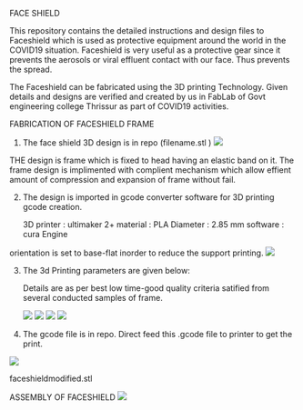 FACE SHIELD
 

This repository contains the detailed instructions and design files to Faceshield which is used as protective equipment around the world in the COVID19 situation.
Faceshield is very useful as a protective gear since it prevents the aerosols or viral effluent contact with our face. Thus prevents the spread.

The Faceshield can be fabricated using the 3D printing Technology.
Given details and designs are verified and created by us in FabLab of Govt engineering college Thrissur as part of COVID19 activities. 




FABRICATION OF FACESHIELD FRAME


1. The face shield 3D design is in repo (filename.stl )
![](faceshield%20view.jpg)



THE design is frame which is fixed to head having an elastic band on it. The frame design is implimented with complient mechanism which allow effient amount of compression and expansion of frame without fail.




2. The design is imported in gcode converter software for 3D printing gcode creation.

    3D printer : ultimaker 2+
    material   : PLA
    Diameter   : 2.85 mm
    software   : cura Engine


orientation is set to base-flat inorder to reduce the support printing.
![](cura_image_imported.jpg)


3. The 3d Printing parameters are given below:

   Details are as per best low time-good quality criteria satified from several conducted samples of frame.

   ![](property1.jpg)
   ![](property2.jpg)
   ![](property3.jpg)
   ![](property4.jpg)
   
    

4. The gcode file is in repo. Direct feed this .gcode file to printer to get the print.

![](Faceshield_mesh.jpg)

faceshieldmodified.stl


ASSEMBLY OF FACESHIELD
![](Images/Assembly_final.jpg)










